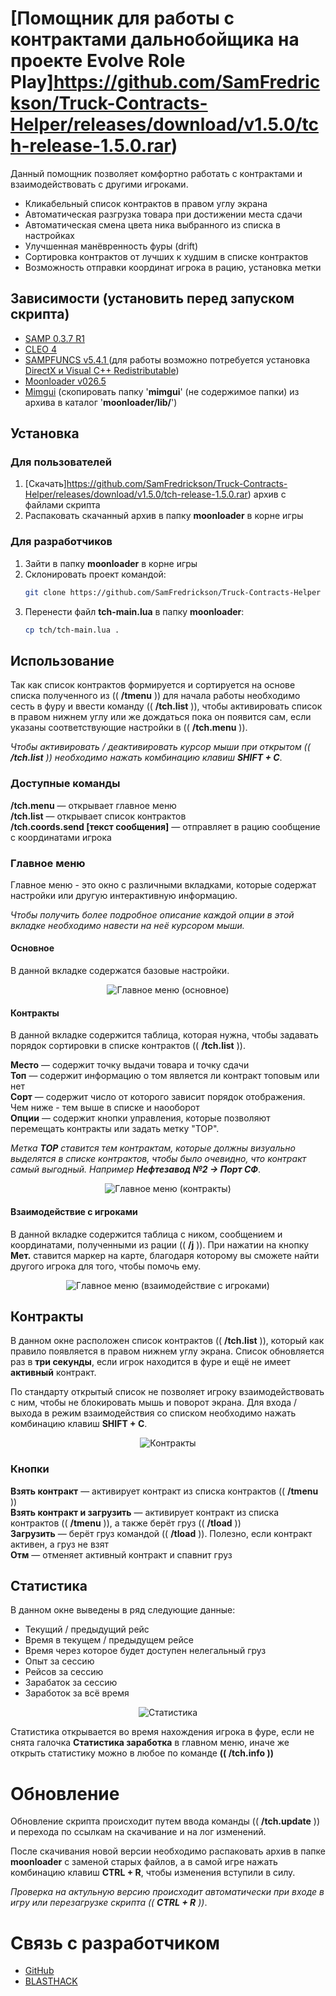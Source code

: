 # [Помощник для работы с контрактами дальнобойщика на проекте Evolve Role Play]https://github.com/SamFredrickson/Truck-Contracts-Helper/releases/download/v1.5.0/tch-release-1.5.0.rar)
Данный помощник позволяет комфортно работать с контрактами и взаимодействовать с другими игроками.

* Кликабельный список контрактов в правом углу экрана
* Автоматическая разгрузка товара при достижении места сдачи
* Автоматическая смена цвета ника выбранного из списка в настройках
* Улучшенная манёвренность фуры (drift)
* Сортировка контрактов от лучших к худшим в списке контрактов
* Возможность отправки координат игрока в рацию, установка метки
## Зависимости (установить перед запуском скрипта)
-   [SAMP 0.3.7 R1](http://files.sa-mp.com/sa-mp-0.3.7-install.exe)
-   [CLEO 4](https://cleo.li)
-   [SAMPFUNCS v5.4.1 ](https://www.blast.hk/threads/17/) (для работы возможно потребуется установка [DirectX и Visual C++ Redistributable](https://www.dropbox.com/s/sgbnapzy66umupu/sampfuncs.zip?dl=1))
-   [Moonloader v026.5](https://www.blast.hk/threads/13305/)
-   [Mimgui](https://github.com/THE-FYP/mimgui/releases/download/v1.7.0/mimgui-v1.7.0.zip) (скопировать папку '**mimgui**' (не содержимое папки) из архива в каталог '**moonloader/lib/**')
## Установка
### Для пользователей
1. [Скачать]https://github.com/SamFredrickson/Truck-Contracts-Helper/releases/download/v1.5.0/tch-release-1.5.0.rar) архив с файлами скрипта
2. Распаковать скачанный архив в папку **moonloader** в корне игры
### Для разработчиков
1. Зайти в папку **moonloader** в корне игры
2. Склонировать проект командой:
    ```sh
    git clone https://github.com/SamFredrickson/Truck-Contracts-Helper tch
    ```
3. Перенести файл **tch-main.lua** в папку **moonloader**:
    ```sh
    cp tch/tch-main.lua .
    ```
## Использование
Так как список контрактов формируется и сортируется на основе списка полученного из (( **/tmenu** )) для начала работы необходимо сесть в фуру и ввести команду (( **/tch.list** )), чтобы активировать список в правом нижнем углу или же дождаться пока он появится сам, если указаны соответствующие настройки в (( **/tch.menu** )).

*Чтобы активировать / деактивировать курсор мыши при открытом (( **/tch.list** )) необходимо нажать комбинацию клавиш **SHIFT + C***.

### Доступные команды
**/tch.menu** — открывает главное меню <br />
**/tch.list** — открывает список контрактов <br />
**/tch.coords.send [текст сообщения]** — отправляет в рацию сообщение с координатами игрока <br />
### Главное меню
Главное меню - это окно с различными вкладками, которые содержат настройки или другую интерактивную информацию.

*Чтобы получить более подробное описание каждой опции в этой вкладке необходимо навести на неё курсором мыши.*
#### Основное
В данной вкладке содержатся базовые настройки.
<p align="center">
    <img src="https://i.imgur.com/8UBdV8X.png" alt="Главное меню (основное)">
</p>

#### Контракты
В данной вкладке содержится таблица, которая нужна, чтобы задавать порядок сортировки в списке контрактов (( **/tch.list** )).

**Место** — содержит точку выдачи товара и точку сдачи <br />
**Топ** — содержит информацию о том является ли контракт топовым или нет <br />
**Сорт** — содержит число от которого зависит порядок отображения. Чем ниже - тем выше в списке и наооборот <br />
**Опции** — содержит кнопки управления, которые позволяют перемещать контракты или задать метку "TOP".

*Метка **TOP** ставится тем контрактам, которые должны визуально выделятся в списке контрактов, чтобы было очевидно, что контракт самый выгодный. Например **Нефтезавод №2 -> Порт СФ***.

<p align="center">
    <img src="https://i.imgur.com/rp0IHSZ.png" alt="Главное меню (контракты)">
</p>

#### Взаимодействие с игроками
В данной вкладке содержится таблица с ником, сообщением и координатами, полученными из рации (( **/j** )). При нажатии на кнопку **Мет.** ставится маркер на карте, благодаря которому вы сможете найти другого игрока для того, чтобы помочь ему.

<p align="center">
    <img src="https://i.imgur.com/SWlyh2h.png" alt="Главное меню (взаимодействие с игроками)">
</p>

## Контракты
В данном окне расположен список контрактов (( **/tch.list** )), который как правило появляется в правом нижнем углу экрана. Список обновляется раз в **три секунды**, если игрок находится в фуре и ещё не имеет **активный** контракт.

По стандарту открытый список не позволяет игроку взаимодействовать с ним, чтобы не блокировать мышь и поворот экрана. Для входа / выхода в режим взаимодействия со списком необходимо нажать комбинацию клавиш **SHIFT + C**.

<p align="center">
    <img src="https://i.imgur.com/eSfqHGP.png" alt="Контракты">
</p>

### Кнопки

**Взять контракт** — активирует контракт из списка контрактов (( **/tmenu** )) <br />
**Взять контракт и загрузить** — активирует контракт из списка контрактов (( **/tmenu** )), а также берёт груз (( **/tload** )) <br />
**Загрузить** — берёт груз командой (( **/tload** )). Полезно, если контракт активен, а груз не взят <br />
**Отм** — отменяет активный контракт и спавнит груз <br />

## Статистика
В данном окне выведены в ряд следующие данные:

- Текущий / предыдущий рейс
- Время в текущем / предыдущем рейсе
- Время через которое будет доступен нелегальный груз
- Опыт за сессию
- Рейсов за сессию
- Зарабаток за сессию
- Заработок за всё время

<p align="center">
    <img src="https://i.imgur.com/YqlGnYJ.png" alt="Статистика">
</p>

Статистика открывается во время нахождения игрока в фуре, если не снята галочка **Статистика заработка** в главном меню, иначе же открыть статистику можно в любое по команде **(( /tch.info ))**

# Обновление
Обновление скрипта происходит путем ввода команды (( **/tch.update** )) и перехода по ссылкам на скачивание и на лог изменений. 

После скачивания новой версии необходимо распаковать архив в папке **moonloader** с заменой старых файлов, а в самой игре нажать комбинацию клавиш **CTRL + R**, чтобы изменения вступили в силу.

*Проверка на актульную версию происходит автоматически при входе в игру или перезагрузке скрипта (( **CTRL + R** ))*.

# Связь с разработчиком

- [GitHub](https://github.com/SamFredrickson/Truck-Contracts-Helper/issues/new)
- [BLASTHACK](https://www.blast.hk/members/519123/)
